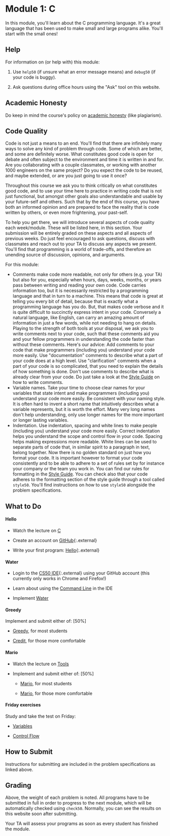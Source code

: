 # Module 1: C

In this module, you'll learn about the C programming language. It's a great language that has been used to make small and large programs alike. You'll start with the small ones!

## Help

For information on (or help with) this module:

1. Use `help50` (if unsure what an error message means) and `debug50` (if your code is buggy).

2. Ask questions during office hours using the "Ask" tool on this website.


## Academic Honesty

Do keep in mind the course's policy on [academic honesty](/syllabus) (like plagiarism).


## Code Quality

Code is not just a means to an end. You'll find that there are infinitely many ways to solve any kind of problem through code. Some of which are better, and some are definitely worse. What constitutes good code is open for debate and often subject to the environment and time it is written in and for. Are you collaborating with a couple classmates, or working with another 1000 engineers on the same project? Do you expect the code to be reused, and maybe extended, or are you just going to use it once?

Throughout this course we ask you to think critically on what constitutes good code, and to use your time here to practice in writing code that is not just functional, but amongst other goals also understandable and usable by your future-self and others. Such that by the end of this course, you have both an informed opinion and are prepared to face the reality that is code written by others, or even more frightening, your past-self.

To help you get there, we will introduce several aspects of code quality each week/module. These will be listed here, in this section. Your submission will be entirely graded on these aspects and all aspects of previous weeks. Do just feel encouraged to ask questions, discuss with classmates and reach out to your TA to discuss any aspects we present. You'll find that programming is a world of trade-offs, and therefore an unending source of discussion, opinions, and arguments.

For this module:

- Comments make code more readable, not only for others (e.g. your TA) but also for you, especially when hours, days, weeks, months, or years pass between writing and reading your own code. Code carries information too, but it is necessarily restricted by a programming language and that in turn to a machine. This means that code is great at telling you every bit of detail, because that is exactly what a programming language has you do. But, that makes code verbose and it is quite difficult to succinctly express intent in your code. Conversely a natural language, like English, can carry an amazing amount of information in just a few words, while not needing to hang on details. Playing to the strength of both tools at your disposal, we ask you to write comments next to your code, such that these comments aid you and your fellow programmers in understanding the code faster than without these comments.
Here's our advice: Add comments to your code that make programmers (including you) understand your code more easily. Use "documentation" comments to describe what a part of your code does at a high level. Use "clarification" comments when a part of your code is so complicated, that you need to explain the details of how something is done. Don't use comments to describe what is already clear from your code. Do just take a look at the [Style Guide](/resources/style-guide) on how to write comments.
- Variable names. Take your time to choose clear names for your variables that state intent and make programmers (including you) understand your code more easily. Be consistent with your naming style. It is often hard to invent a short name that intuitively describes what a variable represents, but it is worth the effort. Many very long names don't help understanding, only use longer names for the more important or longer lasting variables.
- Indentation. Use indentation, spacing and white lines to make people (including you) understand your code more easily. Correct indentation helps you understand the scope and control flow in your code. Spacing helps making expressions more readable. White lines can be used to separate parts of code that, in similar spirit to a paragraph in text, belong together. Now there is no golden standard on just how you format your code. It is important however to format your code consistently and to be able to adhere to a set of rules set by for instance your company or the team you work in. You can find our rules for formatting in the [Style Guide](/resources/style-guide). You can check also that your code adheres to the formatting section of the style guide through a tool called `style50`. You'll find instructions on how to use `style50` alongside the problem specifications.

## What to Do

#### Hello

- Watch the lecture on [C](/lectures/c)

- Create an account on [GitHub](https://github.com/join){:.external}

- Write your first program: [Hello](https://lab.cs50.io/uva/cs50x/master/problems/hello/){:.external}

#### Water

- Login to the [CS50 IDE](https://ide.cs50.io/){:.external} using your GitHub account (this currently only works in Chrome and Firefox!)

- Learn about using the [Command Line](/shorts/command-line) in the IDE

- Implement [Water](/problems/water)

#### Greedy

Implement and submit either of: [50%]

- [Greedy](/problems/greedy), for most students

- [Credit](/problems/credit), for those more comfortable

#### Mario

- Watch the lecture on [Tools](/lectures/tools)

- Implement and submit either of: [50%]

    - [Mario](/problems/mario-less), for most students

    - [Mario](/problems/mario-more), for those more comfortable

#### Friday exercises

Study and take the test on Friday:

- [Variables](/exercises/variables)

- [Control Flow](/exercises/control-flow)


## How to Submit

Instructions for submitting are included in the problem specifications as linked above.


## Grading

Above, the weight of each problem is noted. All programs have to be submitted in full in order to progress to the next module, which will be automatically checked using `check50`. Normally, you can see the results on this website soon after submitting.

Your TA will assess your programs as soon as every student has finished the module.
